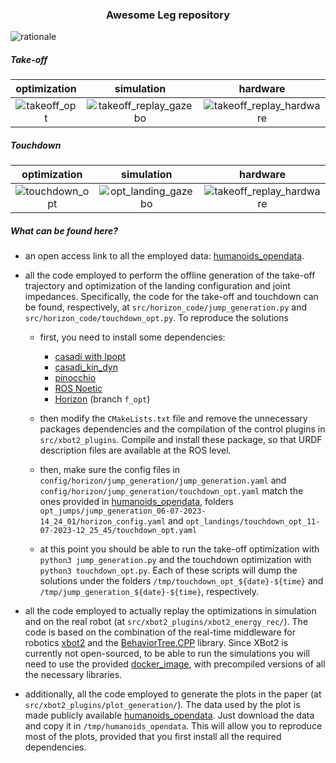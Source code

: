 ### <center>Awesome Leg repository</center> 
![rationale](docs/images/rationale.png)

<!-- This specific branch hosts the code employed for Humanoids23 submission of the paper "_Optimal Design of Agile Jumping Maneuvers for a Single Leg System_".
  -->

##### Take-off 
|optimization|simulation|hardware|   
|:----------------------------------------------------------------------------:|:----------------------------------------------------------------------------------------------------------------:|:----------------------------------------------------------------------------------------------------------------:|
|  ![takeoff_opt](docs/animations/takeoff_opt.gif)| ![takeoff_replay_gazebo](docs/animations/takeoff_replay_gazebo.gif) | ![takeoff_replay_hardware](docs/animations/takeoff_replay_hardware.gif) 	

##### Touchdown 

|optimization|simulation|hardware|   
|:----------------------------------------------------------------------------:|:----------------------------------------------------------------------------------------------------------------:|:----------------------------------------------------------------------------------------------------------------:|
|  ![touchdown_opt](docs/animations/touchdown_opt.gif)| ![opt_landing_gazebo](docs/animations/opt_landing_gazebo.gif) | ![takeoff_replay_hardware](docs/animations/takeoff_replay_hardware.gif) 	

##### What can be found here?
- an open access link to all the employed data: [humanoids_opendata](https://drive.google.com/drive/folders/19J7vAJigoIES9niY9HVV40xFMkzh9XZ1).
- all the code employed to perform the offline generation of the take-off trajectory and optimization of the landing configuration and joint impedances. 
Specifically, the code for the take-off and touchdown can be found, respectively, at `src/horizon_code/jump_generation.py` and `src/horizon_code/touchdown_opt.py`. 
To reproduce the solutions
    - first, you need to install some dependencies:  
        - [casadi with Ipopt](https://github.com/casadi/casadi)
        - [casadi_kin_dyn](https://github.com/ADVRHumanoids/casadi_kin_dyn)
        - [pinocchio](https://github.com/stack-of-tasks/pinocchio)
        - [ROS Noetic](http://wiki.ros.org/noetic)
        - [Horizon](https://github.com/ADVRHumanoids/horizon/tree/symbolic_model) (branch `f_opt`)
    - then modify the `CMakeLists.txt` file and remove the unnecessary packages dependencies and the compilation of the control plugins in `src/xbot2_plugins`. Compile and install these package, so that URDF description files are available at the ROS level.
    - then, make sure the config files in `config/horizon/jump_generation/jump_generation.yaml` and `config/horizon/jump_generation/touchdown_opt.yaml` match the ones provided in [humanoids_opendata](https://drive.google.com/drive/folders/19J7vAJigoIES9niY9HVV40xFMkzh9XZ1), folders `opt_jumps/jump_generation_06-07-2023-14_24_01/horizon_config.yaml` and `opt_landings/touchdown_opt_11-07-2023-12_25_45/touchdown_opt.yaml`

    - at this point you should be able to run the take-off optimization with `python3 jump_generation.py` and the touchdown optimization with `python3 touchdown_opt.py`. Each of these scripts will dump the solutions under the folders `/tmp/touchdown_opt_${date}-${time}` and `/tmp/jump_generation_${date}-${time}`, respectively.


- all the code employed to actually replay the optimizations in simulation and on the real robot (at `src/xbot2_plugins/xbot2_energy_rec/`). The code is based on the combination of the real-time middleware for robotics [xbot2](https://advrhumanoids.github.io/xbot2/devel/index.html) and the [BehaviorTree.CPP](https://github.com/BehaviorTree/BehaviorTree.CPP/tree/v3.8) library. Since XBot2 is currently not open-sourced, to be able to run the simulations you will need to use the provided [docker_image](), with precompiled versions of all the necessary libraries.
- additionally, all the code employed to generate the plots in the paper (at `src/xbot2_plugins/plot_generation/`). The data used by the plot is made publicly available [humanoids_opendata](https://drive.google.com/drive/folders/19J7vAJigoIES9niY9HVV40xFMkzh9XZ1). Just download the data and copy it in `/tmp/humanoids_opendata`. This will allow you to reproduce most of the plots, provided that you first install all the required dependencies.